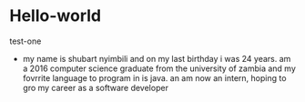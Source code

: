 # Hello-world
test-one
- my name is shubart nyimbili and on my last birthday i was 24 years. am a 2016 computer science graduate from the university of zambia and my fovrrite language to program in is java.
an am now an intern, hoping to gro my career as a software developer
